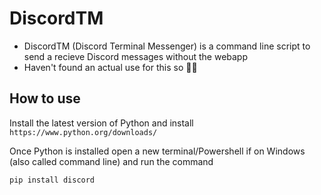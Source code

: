 # DiscordTM
  
  * DiscordTM (Discord Terminal Messenger) is a command line script to send a recieve Discord messages without the webapp
  * Haven't found an actual use for this so 🤷‍♂️


  ## How to use
  
  Install the latest version of Python and install
  ```https://www.python.org/downloads/```
    
  Once Python is installed open a new terminal/Powershell if on Windows (also called command line) and run the command
  
  ```pip install discord```

